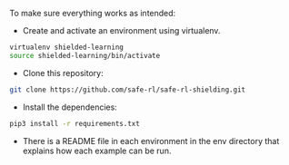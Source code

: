 
To make sure everything works as intended:

* Create and activate an environment using virtualenv.

```bash
virtualenv shielded-learning
source shielded-learning/bin/activate
```

* Clone this repository:
```bash
git clone https://github.com/safe-rl/safe-rl-shielding.git
```
* Install the dependencies:
```bash
pip3 install -r requirements.txt
```

* There is a README file in each environment in the env directory that explains how each example can be run.

